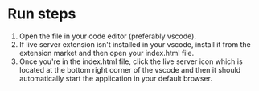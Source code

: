 # Run steps
1. Open the file in your code editor (preferably  vscode).
2. If live server extension isn't installed in your vscode, install it from the extension market and then open your index.html file.
3. Once you're in the index.html file, click the live server icon which is located at the bottom right corner of the vscode and then it should automatically start the application in your default browser.
